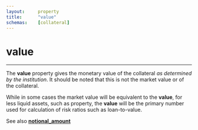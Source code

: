 ```yaml
---
layout:		property
title:		"value"
schemas:	[collateral]
---
```


# value

---

The **value** property gives the monetary value of the collateral *as determined by the institution*. It should be noted that this is not the market value or of the collateral.

While in some cases the market value will be equivalent to the **value**, for less liquid assets, such as property, the **value** will be the primary number used for calculation of risk ratios such as loan-to-value.

See also [**notional_amount**](https://github.com/SuadeLabs/fire/blob/master/documentation/properties/notional_amount.md)
